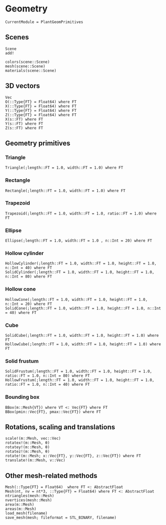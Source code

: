 
# Geometry

```@meta
CurrentModule = PlantGeomPrimitives
```

## Scenes

```@docs
Scene
add!
```

```@docs
colors(scene::Scene)
mesh(scene::Scene)
materials(scene::Scene)
```

## 3D vectors

```@docs
Vec
O(::Type{FT} = Float64) where FT
X(::Type{FT} = Float64) where FT
Y(::Type{FT} = Float64) where FT
Z(::Type{FT} = Float64) where FT
X(s::FT) where FT
Y(s::FT) where FT
Z(s::FT) where FT
```

## Geometry primitives

### Triangle

```@docs
Triangle(;length::FT = 1.0, width::FT = 1.0) where FT
```

### Rectangle

```@docs
Rectangle(;length::FT = 1.0, width::FT = 1.0) where FT
```

### Trapezoid

```@docs
Trapezoid(;length::FT = 1.0, width::FT = 1.0, ratio::FT = 1.0) where FT
```

### Ellipse

```@docs
Ellipse(;length::FT = 1.0, width::FT = 1.0 , n::Int = 20) where FT
```

### Hollow cylinder

```@docs
HollowCylinder(;length::FT = 1.0, width::FT = 1.0, height::FT = 1.0, n::Int = 40) where FT
SolidCylinder(;length::FT = 1.0, width::FT = 1.0, height::FT = 1.0, n::Int = 80) where FT
```

### Hollow cone

```@docs
HollowCone(;length::FT = 1.0, width::FT = 1.0, height::FT = 1.0, n::Int = 20) where FT
SolidCone(;length::FT = 1.0, width::FT = 1.0, height::FT = 1.0, n::Int = 40) where FT
```

### Cube

```@docs
SolidCube(;length::FT = 1.0, width::FT = 1.0, height::FT = 1.0) where FT
HollowCube(;length::FT = 1.0, width::FT = 1.0, height::FT = 1.0) where FT
```

### Solid frustum

```@docs
SolidFrustum(;length::FT = 1.0, width::FT = 1.0, height::FT = 1.0, ratio::FT = 1.0, n::Int = 80) where FT
HollowFrustum(;length::FT = 1.0, width::FT = 1.0, height::FT = 1.0, ratio::FT = 1.0, n::Int = 40) where FT
```

### Bounding box

```@docs
BBox(m::Mesh{VT}) where VT <: Vec{FT} where FT
BBox(pmin::Vec{FT}, pmax::Vec{FT}) where FT
```

## Rotations, scaling and translations

```@docs
scale!(m::Mesh, vec::Vec)
rotatex!(m::Mesh, θ)
rotatey!(m::Mesh, θ)
rotatez!(m::Mesh, θ)
rotate!(m::Mesh; x::Vec{FT}, y::Vec{FT}, z::Vec{FT}) where FT
translate!(m::Mesh, v::Vec)
```

## Other mesh-related methods

```@docs
Mesh(::Type{FT} = Float64)  where FT <: AbstractFloat
Mesh(nt, nv = nt*3, ::Type{FT} = Float64) where FT <: AbstractFloat
ntriangles(mesh::Mesh)
nvertices(mesh::Mesh)
area(m::Mesh)
areas(m::Mesh)
load_mesh(filename)
save_mesh(mesh; fileformat = STL_BINARY, filename)
```
